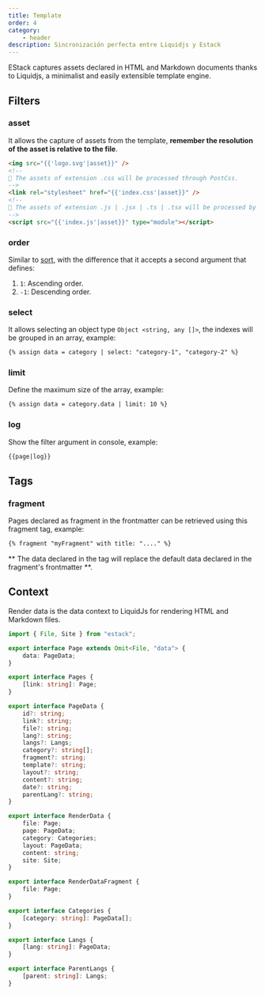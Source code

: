 ```yaml
---
title: Template
order: 4
category:
    - header
description: Sincronización perfecta entre Liquidjs y Estack
---
```


EStack captures assets declared in HTML and Markdown documents thanks to Liquidjs, a minimalist and easily extensible template engine.

## Filters

### asset

It allows the capture of assets from the template, **remember the resolution of the asset is relative to the file**.

```html
<img src="{{'logo.svg'|asset}}" />
<!--
💬 The assets of extension .css will be processed through PostCss.
-->
<link rel="stylesheet" href="{{'index.css'|asset}}" />
<!--
💬 The assets of extension .js | .jsx | .ts | .tsx will be processed by Rollup
-->
<script src="{{'index.js'|asset}}" type="module"></script>
```

### order

Similar to [sort](https://liquidjs.com/filters/sort.html), with the difference that it accepts a second argument that defines:

1. `1`: Ascending order.
2. `-1`: Descending order.

### select

It allows selecting an object type `Object <string, any []>`, the indexes will be grouped in an array, example:

```html
{% assign data = category | select: "category-1", "category-2" %}
```

### limit

Define the maximum size of the array, example:

```html
{% assign data = category.data | limit: 10 %}
```

### log

Show the filter argument in console, example:

```html
{{page|log}}
```

## Tags

### fragment

Pages declared as fragment in the frontmatter can be retrieved using this fragment tag, example:

```html
{% fragment "myFragment" with title: "...." %}
```

** The data declared in the tag will replace the default data declared in the fragment's frontmatter **.

## Context

Render data is the data context to LiquidJs for rendering HTML and Markdown files.

```ts
import { File, Site } from "estack";

export interface Page extends Omit<File, "data"> {
    data: PageData;
}

export interface Pages {
    [link: string]: Page;
}

export interface PageData {
    id?: string;
    link?: string;
    file?: string;
    lang?: string;
    langs?: Langs;
    category?: string[];
    fragment?: string;
    template?: string;
    layout?: string;
    content?: string;
    date?: string;
    parentLang?: string;
}

export interface RenderData {
    file: Page;
    page: PageData;
    category: Categories;
    layout: PageData;
    content: string;
    site: Site;
}

export interface RenderDataFragment {
    file: Page;
}

export interface Categories {
    [category: string]: PageData[];
}

export interface Langs {
    [lang: string]: PageData;
}

export interface ParentLangs {
    [parent: string]: Langs;
}
```
